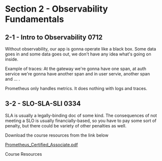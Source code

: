 # Section 2 - Observability Fundamentals

## 2-1 - Intro to Observability 0712
Without observability, our app is gonna operate like a black box. Some data goes in and some data goes out, we don't have any idea what's
going on inside.

Example of traces: At the gateway we're gonna have one span, at auth service we're gonna have another span and in user servie, another
span and ... .

Prometheus only handles metrics. It does nothing with logs and traces.

## 3-2 - SLO-SLA-SLI 0334
SLA is usually a legally-binding doc of some kind. The consequences of not meeting a SLO is usually financially-based, so you have to
pay some sort of penalty, but there could be variety of other penalties as well.

Download the course resources from the link below

[Prometheus\_Certified\_Associate.pdf](https://kodekloud.com/wp-content/uploads/2022/12/Prometheus_Certified_Associate.pdf)

Course Resources